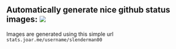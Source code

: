 Automatically generate nice github status images: 
![](https://stats.joar.me/username/slenderman00)
---
Images are generated using this simple url `stats.joar.me/username/slenderman00`
